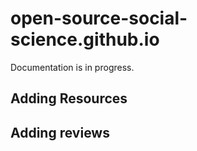 # open-source-social-science.github.io

Documentation is in progress.

## Adding Resources

## Adding reviews

